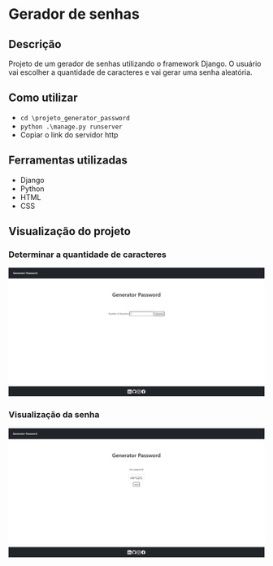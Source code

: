 # Gerador de senhas

## Descrição
Projeto de um gerador de senhas utilizando o framework Django. O usuário vai escolher a quantidade de caracteres e vai gerar uma senha aleatória.

## Como utilizar
* `cd \projeto_generator_password`
* `python .\manage.py runserver`
* Copiar o link do servidor http
## Ferramentas utilizadas
* Django
* Python
* HTML
* CSS
## Visualização do projeto
### Determinar a quantidade de caracteres
![Primeira página](img1.jpg)
### Visualização da senha
![Segunda página](img2.jpg)
